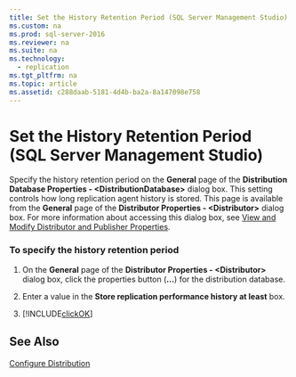 ```yaml
---
title: Set the History Retention Period (SQL Server Management Studio)
ms.custom: na
ms.prod: sql-server-2016
ms.reviewer: na
ms.suite: na
ms.technology: 
  - replication
ms.tgt_pltfrm: na
ms.topic: article
ms.assetid: c288daab-5181-4d4b-ba2a-8a147098e758
---
```

# Set the History Retention Period (SQL Server Management Studio)
  Specify the history retention period on the **General** page of the **Distribution Database Properties \- \<DistributionDatabase\>** dialog box. This setting controls how long replication agent history is stored. This page is available from the **General** page of the **Distributor Properties \- \<Distributor\>** dialog box. For more information about accessing this dialog box, see [View and Modify Distributor and Publisher Properties](../../Topics/TopicNameNotContainA/View-and-Modify-Distributor-and-Publisher-Properties.md).  
  
### To specify the history retention period  
  
1.  On the **General** page of the **Distributor Properties \- \<Distributor\>** dialog box, click the properties button \(**…**\) for the distribution database.  
  
2.  Enter a value in the **Store replication performance history at least** box.  
  
3.  [!INCLUDE[clickOK](../../Token/Other/clickOK_md.md)]  
  
## See Also  
 [Configure Distribution](../../Topics/TopicNameNotContainA/Configure-Distribution.md)  
  
  